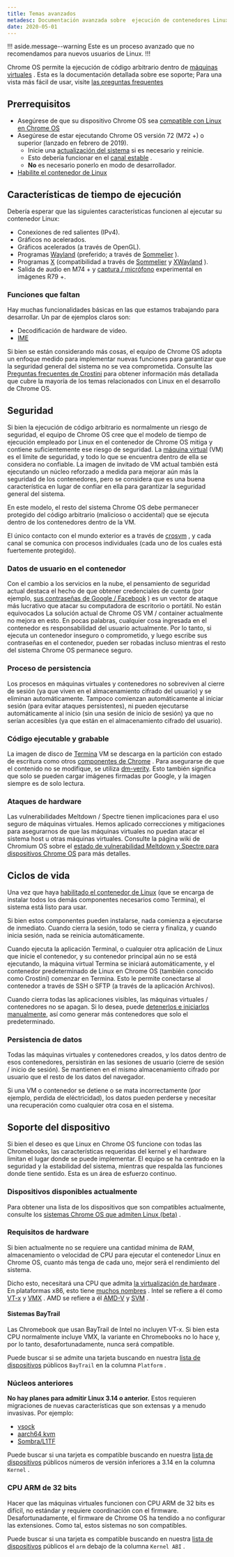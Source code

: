 ```yaml
---
title: Temas avanzados
metadesc: Documentación avanzada sobre  ejecución de contenedores Linux personalizados en Chrome OS, incluidas características de tiempo de ejecución, seguridad, sus ciclos de vida y soporte de dispositivos.
date: 2020-05-01
---
```


!!! aside.message--warning
Este es un proceso avanzado que no recomendamos para nuevos usuarios de Linux.
!!!

Chrome OS permite la ejecución de código arbitrario dentro de [máquinas virtuales](https://en.wikipedia.org/wiki/Virtual_machine) . Esta es la documentación detallada sobre ese soporte; Para una vista más fácil de usar, visite [las preguntas frequentes](/{{locale.code}}/linux/linux-on-chromeos-faq)

## Prerrequisitos

- Asegúrese de que su dispositivo Chrome OS sea [compatible con Linux en Chrome OS](https://sites.google.com/a/chromium.org/dev/chromium-os/chrome-os-systems-supporting-linux)
- Asegúrese de estar ejecutando Chrome OS versión 72 (M72 +) o superior (lanzado en febrero de 2019).
  - Inicie una [actualización del sistema](https://support.google.com/chromebook/answer/177889?hl={{locale.code}}) si es necesario y reinicie.
  - Esto debería funcionar en el [canal estable](https://support.google.com/chromebook/answer/1086915?hl={{locale.code}}) .
  - **No** es necesario ponerlo en modo de desarrollador.
- [Habilite el contenedor de Linux]({{locale.code}}/linux/setup)

## Características de tiempo de ejecución

Debería esperar que las siguientes características funcionen al ejecutar su contenedor Linux:

- Conexiones de red salientes (IPv4).
- Gráficos no acelerados.
- Gráficos acelerados (a través de OpenGL).
- Programas [Wayland](https://wayland.freedesktop.org/) (preferido; a través de [Sommelier](https://chromium.googlesource.com/chromiumos/platform2/+/master/vm_tools/sommelier/) ).
- Programas [X](https://en.wikipedia.org/wiki/X_Window_System) (compatibilidad a través de [Sommelier](https://chromium.googlesource.com/chromiumos/platform2/+/master/vm_tools/sommelier/) y [XWayland](https://wayland.freedesktop.org/xserver.html) ).
- Salida de audio en M74 + y [captura / micrófono](https://crbug.com/932268) experimental en imágenes R79 +.

### Funciones que faltan

Hay muchas funcionalidades básicas en las que estamos trabajando para desarrollar. Un par de ejemplos claros son:

- Decodificación de hardware de video.
- [IME](https://crbug.com/826614)

Si bien se están considerando más cosas, el equipo de Chrome OS adopta un enfoque medido para implementar nuevas funciones para garantizar que la seguridad general del sistema no se vea comprometida. Consulte las [Preguntas frecuentes de Crostini]({{page.url}}../linux-on-chromeos-faq) para obtener información más detallada que cubre la mayoría de los temas relacionados con Linux en el desarrollo de Chrome OS.

## Seguridad

Si bien la ejecución de código arbitrario es normalmente un riesgo de seguridad, el equipo de Chrome OS cree que el modelo de tiempo de ejecución empleado por Linux en el contenedor de Chrome OS mitiga y contiene suficientemente ese riesgo de seguridad. La [máquina virtual](https://es.wikipedia.org/wiki/M%C3%A1quina_virtual) (VM) es el límite de seguridad, y todo lo que se encuentra dentro de ella se considera no confiable. La imagen de invitado de VM actual también está ejecutando un núcleo reforzado a medida para mejorar aún más la seguridad de los contenedores, pero se considera que es una buena característica en lugar de confiar en ella para garantizar la seguridad general del sistema.

En este modelo, el resto del sistema Chrome OS debe permanecer protegido del código arbitrario (malicioso o accidental) que se ejecuta dentro de los contenedores dentro de la VM.

El único contacto con el mundo exterior es a través de [crosvm](https://chromium.googlesource.com/chromiumos/platform/crosvm/) , y cada canal se comunica con procesos individuales (cada uno de los cuales está fuertemente protegido).

### Datos de usuario en el contenedor

Con el cambio a los servicios en la nube, el pensamiento de seguridad actual destaca el hecho de que obtener credenciales de cuenta (por ejemplo, [sus contraseñas de Google / Facebook](https://xkcd.com/1200/) ) es un vector de ataque más lucrativo que atacar su computadora de escritorio o portátil. No están equivocados La solución actual de Chrome OS VM / container actualmente no mejora en esto. En pocas palabras, cualquier cosa ingresada en el contenedor es responsabilidad del usuario actualmente. Por lo tanto, si ejecuta un contenedor inseguro o comprometido, y luego escribe sus contraseñas en el contenedor, pueden ser robadas incluso mientras el resto del sistema Chrome OS permanece seguro.

### Proceso de persistencia

Los procesos en máquinas virtuales y contenedores no sobreviven al cierre de sesión (ya que viven en el almacenamiento cifrado del usuario) y se eliminan automáticamente. Tampoco comienzan automáticamente al iniciar sesión (para evitar ataques persistentes), ni pueden ejecutarse automáticamente al inicio (sin una sesión de inicio de sesión) ya que no serían accesibles (ya que están en el almacenamiento cifrado del usuario).

### Código ejecutable y grabable

La imagen de disco de [Termina](https://chromium.googlesource.com/chromiumos/overlays/board-overlays/+/master/project-termina/) VM se descarga en la partición con estado de escritura como otros [componentes de Chrome](https://chromium.googlesource.com/chromium/src/+/lkgr/components/component_updater/README.md) . Para asegurarse de que el contenido no se modifique, se utiliza [dm-verity](https://gitlab.com/cryptsetup/cryptsetup/wikis/DMVerity). Esto también significa que solo se pueden cargar imágenes firmadas por Google, y la imagen siempre es de solo lectura.

### Ataques de hardware

Las vulnerabilidades Meltdown / Spectre tienen implicaciones para el uso seguro de máquinas virtuales. Hemos aplicado correcciones y mitigaciones para asegurarnos de que las máquinas virtuales no puedan atacar el sistema host u otras máquinas virtuales. Consulte la página wiki de Chromium OS sobre el [estado de vulnerabilidad Meltdown y Spectre para dispositivos Chrome OS](http://dev.chromium.org/chromium-os/meltdown-spectre-vulnerability-status) para más detalles.

## Ciclos de vida

Una vez que haya [habilitado el contenedor de Linux](/{{locale.code}}/linux/setup) (que se encarga de instalar todos los demás componentes necesarios como Termina), el sistema está listo para usar.

Si bien estos componentes pueden instalarse, nada comienza a ejecutarse de inmediato. Cuando cierra la sesión, todo se cierra y finaliza, y cuando inicia sesión, nada se reinicia automáticamente.

Cuando ejecuta la aplicación Terminal, o cualquier otra aplicación de Linux que inicie el contenedor, y su contenedor principal aún no se está ejecutando, la máquina virtual Termina se iniciará automáticamente, y el contenedor predeterminado de Linux en Chrome OS (también conocido como Crostini) comenzar en Termina. Esto le permite conectarse al contenedor a través de SSH o SFTP (a través de la aplicación Archivos).

Cuando cierra todas las aplicaciones visibles, las máquinas virtuales / contenedores no se apagan. Si lo desea, puede [detenerlos e iniciarlos manualmente](/{{locale.code}}/linux/setup#reiniciar-el-contenedor-de-linux), así como generar más contenedores que solo el predeterminado.

### Persistencia de datos

Todas las máquinas virtuales y contenedores creados, y los datos dentro de esos contenedores, persistirán en las sesiones de usuario (cierre de sesión / inicio de sesión). Se mantienen en el mismo almacenamiento cifrado por usuario que el resto de los datos del navegador.

Si una VM o contenedor se detiene o se mata incorrectamente (por ejemplo, perdida de eléctricidad), los datos pueden perderse y necesitar una recuperación como cualquier otra cosa en el sistema.

## Soporte del dispositivo

Si bien el deseo es que Linux en Chrome OS funcione con todas las Chromebooks, las características requeridas del kernel y el hardware limitan el lugar donde se puede implementar. El equipo se ha centrado en la seguridad y la estabilidad del sistema, mientras que respalda las funciones donde tiene sentido. Esta es un área de esfuerzo continuo.

### Dispositivos disponibles actualmente

Para obtener una lista de los dispositivos que son compatibles actualmente, consulte los [sistemas Chrome OS que admiten Linux (beta)](https://sites.google.com/a/chromium.org/dev/chromium-os/chrome-os-systems-supporting-linux) .

### Requisitos de hardware

Si bien actualmente no se requiere una cantidad mínima de RAM, almacenamiento o velocidad de CPU para ejecutar el contenedor Linux en Chrome OS, cuanto más tenga de cada uno, mejor será el rendimiento del sistema.

Dicho esto, necesitará una CPU que admita [la virtualización de hardware](https://en.wikipedia.org/wiki/Hardware_virtualization) . En plataformas x86, esto tiene [muchos nombres](https://en.wikipedia.org/wiki/X86_virtualization) . Intel se refiere a él como [VT-x](https://en.wikipedia.org/wiki/Intel%20VT-x) y [VMX](https://en.wikipedia.org/wiki/Intel%20VT-x) . AMD se refiere a él [AMD-V](https://en.wikipedia.org/wiki/AMD-V) y [SVM](https://en.wikipedia.org/wiki/AMD-V) .

#### Sistemas BayTrail

Las Chromebook que usan BayTrail de Intel no incluyen VT-x. Si bien esta CPU normalmente incluye VMX, la variante en Chromebooks no lo hace y, por lo tanto, desafortunadamente, nunca será compatible.

Puede buscar si se admite una tarjeta buscando en nuestra [lista de dispositivos](http://dev.chromium.org/chromium-os/developer-information-for-chrome-os-devices) públicos `BayTrail` en la columna `Platform` .

### Núcleos anteriores

**No hay planes para admitir Linux 3.14 o anterior.** Estos requieren migraciones de nuevas características que son extensas y a menudo invasivas. Por ejemplo:

- [vsock](https://crbug.com/763970)
- [aarch64 kvm](https://crbug.com/846515)
- [Sombra/L1TF](https://crbug.com/875512)

Puede buscar si una tarjeta es compatible buscando en nuestra [lista de dispositivos](http://dev.chromium.org/chromium-os/developer-information-for-chrome-os-devices) públicos números de versión inferiores a 3.14 en la columna `Kernel` .

### CPU ARM de 32 bits

Hacer que las máquinas virtuales funcionen con CPU ARM de 32 bits es difícil, no estándar y requiere coordinación con el firmware. Desafortunadamente, el firmware de Chrome OS ha tendido a no configurar las extensiones. Como tal, estos sistemas no son compatibles.

Puede buscar si una tarjeta es compatible buscando en nuestra [lista de dispositivos](http://dev.chromium.org/chromium-os/developer-information-for-chrome-os-devices) públicos el `arm` debajo de la columna `Kernel ABI` .
